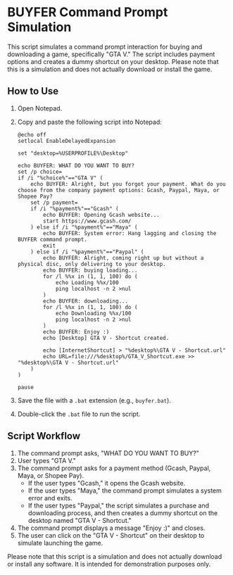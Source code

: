 
# BUYFER Command Prompt Simulation

This script simulates a command prompt interaction for buying and downloading a game, specifically "GTA V." The script includes payment options and creates a dummy shortcut on your desktop. Please note that this is a simulation and does not actually download or install the game.

## How to Use

1. Open Notepad.
2. Copy and paste the following script into Notepad:

    ```batch
    @echo off
    setlocal EnableDelayedExpansion

    set "desktop=%USERPROFILE%\Desktop"

    echo BUYFER: WHAT DO YOU WANT TO BUY?
    set /p choice=
    if /i "%choice%"=="GTA V" (
        echo BUYFER: Alright, but you forgot your payment. What do you choose from the company payment options: Gcash, Paypal, Maya, or Shopee Pay?
        set /p payment=
        if /i "%payment%"=="Gcash" (
            echo BUYFER: Opening Gcash website...
            start https://www.gcash.com/
        ) else if /i "%payment%"=="Maya" (
            echo BUYFER: System error: Hang lagging and closing the BUYFER command prompt.
            exit
        ) else if /i "%payment%"=="Paypal" (
            echo BUYFER: Alright, coming right up but without a physical disc, only delivering to your desktop.
            echo BUYFER: buying loading...
            for /l %%x in (1, 1, 100) do (
                echo Loading %%x/100
                ping localhost -n 2 >nul
            )
            echo BUYFER: downloading...
            for /l %%x in (1, 1, 100) do (
                echo Downloading %%x/100
                ping localhost -n 2 >nul
            )
            echo BUYFER: Enjoy :)
            echo [Desktop] GTA V - Shortcut created.

            echo [InternetShortcut] > "%desktop%\GTA V - Shortcut.url"
            echo URL=file:///%desktop%/GTA_V_Shortcut.exe >> "%desktop%\GTA V - Shortcut.url"
        )
    )

    pause
    ```

3. Save the file with a `.bat` extension (e.g., `buyfer.bat`).
4. Double-click the `.bat` file to run the script.

## Script Workflow

1. The command prompt asks, "WHAT DO YOU WANT TO BUY?"
2. User types "GTA V."
3. The command prompt asks for a payment method (Gcash, Paypal, Maya, or Shopee Pay).
    - If the user types "Gcash," it opens the Gcash website.
    - If the user types "Maya," the command prompt simulates a system error and exits.
    - If the user types "Paypal," the script simulates a purchase and downloading process, and then creates a dummy shortcut on the desktop named "GTA V - Shortcut."
4. The command prompt displays a message "Enjoy :)" and closes.
5. The user can click on the "GTA V - Shortcut" on their desktop to simulate launching the game.

Please note that this script is a simulation and does not actually download or install any software. It is intended for demonstration purposes only.
